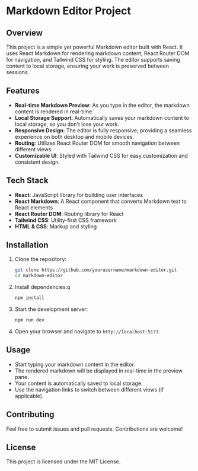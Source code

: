 # Markdown Editor Project

## Overview
This project is a simple yet powerful Markdown editor built with React. It uses React Markdown for rendering markdown content, React Router DOM for navigation, and Tailwind CSS for styling. The editor supports saving content to local storage, ensuring your work is preserved between sessions.

## Features
- **Real-time Markdown Preview**: As you type in the editor, the markdown content is rendered in real-time.
- **Local Storage Support**: Automatically saves your markdown content to local storage, so you don't lose your work.
- **Responsive Design**: The editor is fully responsive, providing a seamless experience on both desktop and mobile devices.
- **Routing**: Utilizes React Router DOM for smooth navigation between different views.
- **Customizable UI**: Styled with Tailwind CSS for easy customization and consistent design.

## Tech Stack
- **React**: JavaScript library for building user interfaces
- **React Markdown**: A React component that converts Markdown text to React elements
- **React Router DOM**: Routing library for React
- **Tailwind CSS**: Utility-first CSS framework
- **HTML & CSS**: Markup and styling

## Installation
1. Clone the repository:
    ```bash
    git clone https://github.com/yourusername/markdown-editor.git
    cd markdown-editor
    ```
2. Install dependencies:q
    ```bash
    npm install
    ```
3. Start the development server:
    ```bash
    npm run dev
    ```
4. Open your browser and navigate to `http://localhost:5173`.

## Usage
- Start typing your markdown content in the editor.
- The rendered markdown will be displayed in real-time in the preview pane.
- Your content is automatically saved to local storage.
- Use the navigation links to switch between different views (if applicable).

## Contributing
Feel free to submit issues and pull requests. Contributions are welcome!

## License
This project is licensed under the MIT License.
